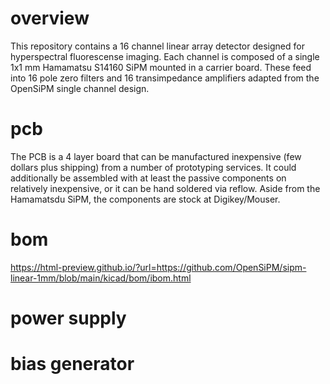 # overview
This repository contains a 16 channel linear array detector designed for hyperspectral fluorescense imaging. Each channel is composed of a single 1x1 mm Hamamatsu S14160 SiPM mounted in a carrier board. These feed into 16 pole zero filters and 16 transimpedance amplifiers adapted from the OpenSiPM single channel design.

# pcb
The PCB is a 4 layer board that can be manufactured inexpensive (few dollars plus shipping) from a number of prototyping services. It could additionally be assembled with at least the passive components on relatively inexpensive, or it can be hand soldered via reflow. Aside from the Hamamatsdu SiPM, the components are stock at Digikey/Mouser.

# bom
https://html-preview.github.io/?url=https://github.com/OpenSiPM/sipm-linear-1mm/blob/main/kicad/bom/ibom.html

# power supply

# bias generator
